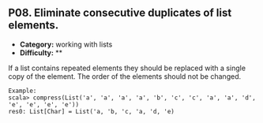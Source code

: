 ## P08. Eliminate consecutive duplicates of list elements.

- **Category:** working with lists
- **Difficulty:** **

If a list contains repeated elements they should 
be replaced with a single copy of the element. 
The order of the elements should not be changed.

```
Example:
scala> compress(List('a', 'a', 'a', 'a', 'b', 'c', 'c', 'a', 'a', 'd', 'e', 'e', 'e', 'e'))
res0: List[Char] = List('a, 'b, 'c, 'a, 'd, 'e)
```